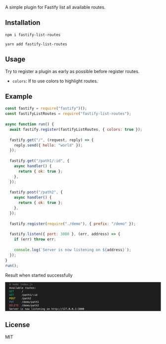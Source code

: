 A simple plugin for Fastify list all available routes.

## Installation

```base
npm i fastify-list-routes
```

```base
yarn add fastify-list-routes
```

## Usage

Try to register a plugin as early as possible before register routes.

- `colors`: If to use colors to highlight routes.

## Example

```js
const fastify = require("fastify")();
const fastifyListRoutes = require("fastify-list-routes");

async function run() {
  await fastify.register(fastifyListRoutes, { colors: true });

  fastify.get("/", (request, reply) => {
    reply.send({ hello: "world" });
  });

  fastify.get("/path1/:id", {
    async handler() {
      return { ok: true };
    },
  });

  fastify.post("/path2", {
    async handler() {
      return { ok: true };
    },
  });

  fastify.register(require("./demo"), { prefix: "/demo" });

  fastify.listen({ port: 3000 }, (err, address) => {
    if (err) throw err;

    console.log(`Server is now listening on ${address}`);
  });
}
run();
```

Result when started successfully

![](screenshot.png)

## License

MIT
